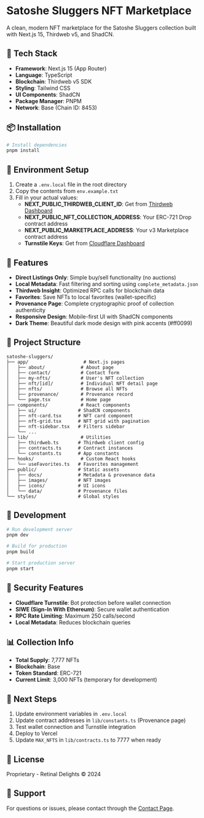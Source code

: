<!-- README.md -->
# Satoshe Sluggers NFT Marketplace

A clean, modern NFT marketplace for the Satoshe Sluggers collection built with Next.js 15, Thirdweb v5, and ShadCN.

## 🚀 Tech Stack

- **Framework**: Next.js 15 (App Router)
- **Language**: TypeScript
- **Blockchain**: Thirdweb v5 SDK
- **Styling**: Tailwind CSS
- **UI Components**: ShadCN
- **Package Manager**: PNPM
- **Network**: Base (Chain ID: 8453)

## 📦 Installation

```bash
# Install dependencies
pnpm install
```

## 🔑 Environment Setup

1. Create a `.env.local` file in the root directory
2. Copy the contents from `env.example.txt`
3. Fill in your actual values:
   - **NEXT_PUBLIC_THIRDWEB_CLIENT_ID**: Get from [Thirdweb Dashboard](https://thirdweb.com/dashboard)
   - **NEXT_PUBLIC_NFT_COLLECTION_ADDRESS**: Your ERC-721 Drop contract address
   - **NEXT_PUBLIC_MARKETPLACE_ADDRESS**: Your v3 Marketplace contract address
   - **Turnstile Keys**: Get from [Cloudflare Dashboard](https://dash.cloudflare.com/)

## 🎨 Features

- **Direct Listings Only**: Simple buy/sell functionality (no auctions)
- **Local Metadata**: Fast filtering and sorting using `complete_metadata.json`
- **Thirdweb Insight**: Optimized RPC calls for blockchain data
- **Favorites**: Save NFTs to local favorites (wallet-specific)
- **Provenance Page**: Complete cryptographic proof of collection authenticity
- **Responsive Design**: Mobile-first UI with ShadCN components
- **Dark Theme**: Beautiful dark mode design with pink accents (#ff0099)

## 📂 Project Structure

```
satoshe-sluggers/
├── app/                    # Next.js pages
│   ├── about/             # About page
│   ├── contact/           # Contact form
│   ├── my-nfts/           # User's NFT collection
│   ├── nft/[id]/          # Individual NFT detail page
│   ├── nfts/              # Browse all NFTs
│   ├── provenance/        # Provenance record
│   └── page.tsx           # Home page
├── components/            # React components
│   ├── ui/               # ShadCN components
│   ├── nft-card.tsx      # NFT card component
│   ├── nft-grid.tsx      # NFT grid with pagination
│   ├── nft-sidebar.tsx   # Filters sidebar
│   └── ...
├── lib/                   # Utilities
│   ├── thirdweb.ts       # Thirdweb client config
│   ├── contracts.ts      # Contract instances
│   └── constants.ts      # App constants
├── hooks/                 # Custom React hooks
│   └── useFavorites.ts   # Favorites management
├── public/               # Static assets
│   ├── docs/             # Metadata & provenance data
│   ├── images/           # NFT images
│   ├── icons/            # UI icons
│   └── data/             # Provenance files
└── styles/               # Global styles
```

## 🏃 Development

```bash
# Run development server
pnpm dev

# Build for production
pnpm build

# Start production server
pnpm start
```

## 🔐 Security Features

- **Cloudflare Turnstile**: Bot protection before wallet connection
- **SIWE (Sign-In With Ethereum)**: Secure wallet authentication
- **RPC Rate Limiting**: Maximum 250 calls/second
- **Local Metadata**: Reduces blockchain queries

## 📊 Collection Info

- **Total Supply**: 7,777 NFTs
- **Blockchain**: Base
- **Token Standard**: ERC-721
- **Current Limit**: 3,000 NFTs (temporary for development)

## 🎯 Next Steps

1. Update environment variables in `.env.local`
2. Update contract addresses in `lib/constants.ts` (Provenance page)
3. Test wallet connection and Turnstile integration
4. Deploy to Vercel
5. Update `MAX_NFTS` in `lib/contracts.ts` to 7777 when ready

## 📝 License

Proprietary - Retinal Delights © 2024

## 🙋 Support

For questions or issues, please contact through the [Contact Page](https://retinaldelights.io/contact).
